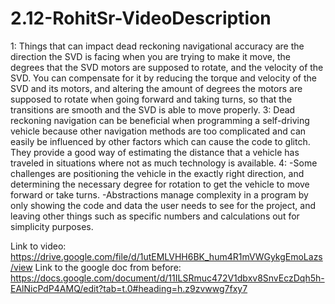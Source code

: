 # 2.12-RohitSr-VideoDescription
1: Things that can impact dead reckoning navigational accuracy are the direction the SVD is facing when you are trying to make it move, the degrees that the SVD motors are supposed to rotate, and the velocity of the SVD.
You can compensate for it by reducing the torque and velocity of the SVD and its motors, and altering the amount of degrees the motors are supposed to rotate when going forward and taking turns, so that the transitions are smooth and the SVD is able to move properly.
3: Dead reckoning navigation can be beneficial when programming a self-driving vehicle because other navigation methods are too complicated and can easily be influenced by other factors which can cause the code to glitch. They provide a good way of estimating the distance that a vehicle has traveled in situations where not as much technology is available.
4: -Some challenges are positioning the vehicle in the exactly right direction, and determining the necessary degree for rotation to get the vehicle to move forward or take turns.
  -Abstractions manage complexity in a program by only showing the code and data the user needs to see for the project, and leaving other things such as specific numbers and calculations out for simplicity purposes.

  Link to video: https://drive.google.com/file/d/1utEMLVHH6BK_hum4R1mVWGykgEmoLazs/view
  Link to the google doc from before: https://docs.google.com/document/d/11ILSRmuc472V1dbxv8SnvEczDqh5h-EAlNicPdP4AMQ/edit?tab=t.0#heading=h.z9zvwwg7fxy7
  
